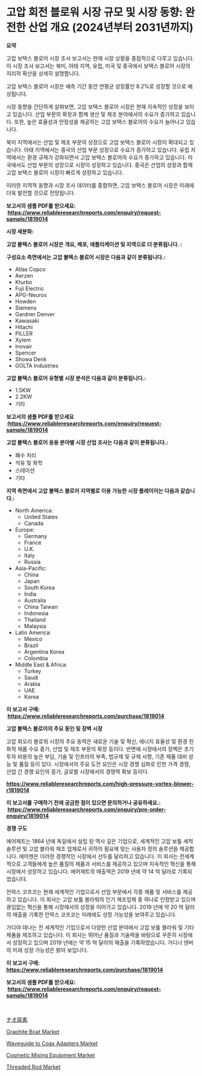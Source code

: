 <p><h1>고압 회전 블로워 시장 규모 및 시장 동향: 완전한 산업 개요 (2024년부터 2031년까지)</h1></p><p><strong>요약</strong></p>
<p><p>고압 보택스 블로어 시장 조사 보고서는 현재 시장 상황을 중점적으로 다루고 있습니다. 이 시장 조사 보고서는 북미, 아태 지역, 유럽, 미국 및 중국에서 보택스 블로어 시장의 지리적 확산을 상세히 설명합니다. </p><p>고압 보택스 블로어 시장은 예측 기간 동안 연평균 성장률인 8.2%로 성장할 것으로 예상됩니다. </p><p>시장 동향을 간단하게 살펴보면, 고압 보택스 블로어 시장은 현재 지속적인 성장을 보이고 있습니다. 산업 부문의 확장과 함께 생산 및 제조 분야에서의 수요가 증가하고 있습니다. 또한, 높은 효율성과 안정성을 제공하는 고압 보택스 블로어의 수요가 늘어나고 있습니다. </p><p>북미 지역에서는 산업 및 제조 부문의 성장으로 고압 보택스 블로어 시장이 확대되고 있습니다. 아태 지역에서는 중국의 산업 부문 성장으로 수요가 증가하고 있습니다. 유럽 지역에서는 환경 규제가 강화되면서 고압 보택스 블로어의 수요가 증가하고 있습니다. 미국에서도 산업 부문의 성장으로 시장이 성장하고 있습니다. 중국은 산업의 성장과 함께 고압 보택스 블로어 시장이 빠르게 성장하고 있습니다. </p><p>이러한 지역적 동향과 시장 조사 데이터를 종합하면, 고압 보택스 블로어 시장은 미래에 더욱 발전할 것으로 전망됩니다.</p></p>
<p><strong>보고서의 샘플 PDF를 받으세요: &nbsp;<a href="https://www.reliableresearchreports.com/enquiry/request-sample/1819014">https://www.reliableresearchreports.com/enquiry/request-sample/1819014</a></strong></p>
<p><strong>시장 세분화:</strong></p>
<p><strong> 고압 볼텍스 블로어 시장은 개요, 배포, 애플리케이션 및 지역으로 더 분류됩니다. :</strong></p>
<p><strong>구성요소 측면에서는 고압 볼텍스 블로어 시장은 다음과 같이 분류됩니다.:</strong></p>
<p><ul><li>Atlas Copco</li><li>Aerzen</li><li>Kturbo</li><li>Fuji Electric</li><li>APG-Neuros</li><li>Howden</li><li>Siemens</li><li>Gardner Denver</li><li>Kawasaki</li><li>Hitachi</li><li>PILLER</li><li>Xylem</li><li>Inovair</li><li>Spencer</li><li>Showa Denk</li><li>GOLTA Industries</li></ul></p>
<p><strong> 고압 볼텍스 블로어 유형별 시장 분석은 다음과 같이 분류됩니다.:</strong></p>
<p><ul><li>1.5KW</li><li>2.2KW</li><li>기타</li></ul></p>
<p><strong>보고서의 샘플 PDF를 받으세요 :<a href="https://www.reliableresearchreports.com/enquiry/request-sample/1819014">https://www.reliableresearchreports.com/enquiry/request-sample/1819014</a></strong></p>
<p><strong> 고압 볼텍스 블로어 응용 분야별 시장 산업 조사는 다음과 같이 분류됩니다.:</strong></p>
<p><ul><li>폐수 처리</li><li>석유 및 화학</li><li>스테이션</li><li>기타</li></ul></p>
<p><strong>지역 측면에서 고압 볼텍스 블로어 지역별로 이용 가능한 시장 플레이어는 다음과 같습니다.:</strong></p>
<p><ul>
    <li>
        North America:
        <ul>
            <li>United States</li>
            <li>Canada</li>
        </ul>
    </li>
    <li>
        Europe:
        <ul>
            <li>Germany</li>
            <li>France</li>
            <li>U.K.</li>
            <li>Italy</li>
            <li>Russia</li>
        </ul>
    </li>
    <li>
        Asia-Pacific:
        <ul>
            <li>China</li>
            <li>Japan</li>
            <li>South Korea</li>
            <li>India</li>
            <li>Australia</li>
            <li>China Taiwan</li>
            <li>Indonesia</li>
            <li>Thailand</li>
            <li>Malaysia</li>
        </ul>
    </li>
    <li>
        Latin America:
        <ul>
            <li>Mexico</li>
            <li>Brazil</li>
            <li>Argentina Korea</li>
            <li>Colombia</li>
        </ul>
    </li>
    <li>
        Middle East & Africa:
        <ul>
            <li>Turkey</li>
            <li>Saudi</li>
            <li>Arabia</li>
            <li>UAE</li>
            <li>Korea</li>
        </ul>
    </li>
    </ul></p>
<p><strong>이 보고서 구매: &nbsp;<a href="https://www.reliableresearchreports.com/purchase/1819014">https://www.reliableresearchreports.com/purchase/1819014</a></strong></p>
<p><strong>고압 볼텍스 블로어의 주요 동인 및 장벽 시장</strong></p>
<p><p>고압 회오리 블로워 시장의 주요 동력은 새로운 기술 및 혁신, 에너지 효율성 및 환경 친화적 제품 수요 증가, 산업 및 제조 부문의 확장 등이다. 반면에 시장에서의 장벽은 초기 투자 비용의 높은 부담, 기술 및 인프라의 부족, 법규제 및 규제 사항, 기존 제품 대비 성능 및 품질 등이 있다. 시장에서의 주요 도전 요인은 시장 경쟁 심화로 인한 가격 경쟁, 산업 간 경쟁 요인의 증가, 글로벌 시장에서의 경쟁력 확보 등이다.</p></p>
<p><strong><a href="https://www.reliableresearchreports.com/high-pressure-vortex-blower-r1819014">https://www.reliableresearchreports.com/high-pressure-vortex-blower-r1819014</a></strong></p>
<p><strong>이 보고서를 구매하기 전에 궁금한 점이 있으면 문의하거나 공유하세요.: &nbsp;<a href="https://www.reliableresearchreports.com/enquiry/pre-order-enquiry/1819014">https://www.reliableresearchreports.com/enquiry/pre-order-enquiry/1819014</a></strong></p>
<p><strong>경쟁 구도</strong></p>
<p><p>에어제트는 1864 년에 독일에서 설립 된 역사 깊은 기업으로, 세계적인 고압 보틀 세척 솔루션 및 고압 블라워 제조 업체로서 귀하의 필요에 맞는 사용자 정의 솔루션을 제공합니다. 에어젠은 이러한 경쟁적인 시장에서 선두를 달리하고 있습니다. 이 회사는 전세계적으로 고객들에게 높은 품질의 제품과 서비스를 제공하고 있으며 지속적인 혁신을 통해 시장에서 성장하고 있습니다. 에어제트의 매출액은 2019 년에 약 14 억 달러로 기록되었습니다.</p><p>안락스 코프코는 현재 세계적인 기업으로서 산업 부문에서 각종 제품 및 서비스를 제공하고 있습니다. 이 회사는 고압 보틀 블라워의 인기 제조업체 중 하나로 인정받고 있으며 끊임없는 혁신을 통해 시장에서의 성장을 이어가고 있습니다. 2019 년에 약 20 억 달러의 매출을 기록한 안락스 코프코는 미래에도 성장 가능성을 보여주고 있습니다.</p><p>가디야 데나는 전 세계적인 기업으로서 다양한 산업 분야에서 고압 보틀 블라워 및 기타 제품을 제조하고 있습니다. 이 회사는 뛰어난 품질과 기술력을 바탕으로 꾸준히 시장에서 성장하고 있으며 2019 년에는 약 15 억 달러의 매출을 기록하였습니다. 가디너 덴버의 미래 성장 가능성은 밝아 보입니다.</p></p>
<p><strong>이 보고서 구매: &nbsp; <a href="https://www.reliableresearchreports.com/purchase/1819014">https://www.reliableresearchreports.com/purchase/1819014</a></strong></p>
<p><strong>보고서의 샘플 PDF를 받으세요: &nbsp;<a href="https://www.reliableresearchreports.com/enquiry/request-sample/1819014">https://www.reliableresearchreports.com/enquiry/request-sample/1819014</a></strong><strong></strong></p>
<p>&nbsp;</p>
<p><p><a href="https://github.com/zoetazuur/Market-Research-Report-List-1/blob/main/484104732218.md">チオ尿素</a></p><p><a href="https://github.com/biheemgalvinlouises6hokrh3h/Market-Research-Report-List-2/blob/main/graphite-boat-market.md">Graphite Boat Market</a></p><p><a href="https://www.linkedin.com/pulse/waveguide-coax-adapters-market-report-reveals-latest-trends-jveue?trackingId=%2F9BuoCq568OAmoKPASdygQ%3D%3D">Waveguide to Coax Adapters Market</a></p><p><a href="https://github.com/guneycigdem35/Market-Research-Report-List-3/blob/main/cosmetic-mixing-equipment-market.md">Cosmetic Mixing Equipment Market</a></p><p><a href="https://www.linkedin.com/pulse/threaded-rod-market-research-report-forecasted-period-nih7f?trackingId=Nsz9B8s%2FNpnnVqYZ9NMS3A%3D%3D">Threaded Rod Market</a></p></p>